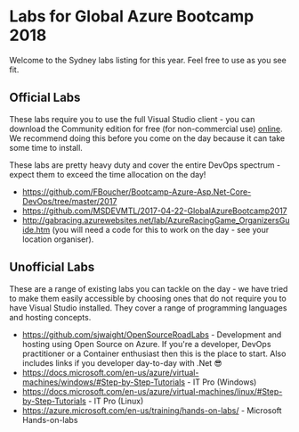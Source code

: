 # Labs for Global Azure Bootcamp 2018

Welcome to the Sydney labs listing for this year. Feel free to use as you see fit.

## Official Labs

These labs require you to use the full Visual Studio client - you can download the Community edition for free (for non-commercial use) [online](https://www.visualstudio.com/downloads/). We recommend doing this before you come on the day because it can take some time to install.

These labs are pretty heavy duty and cover the entire DevOps spectrum - expect them to exceed the time allocation on the day!

- https://github.com/FBoucher/Bootcamp-Azure-Asp.Net-Core-DevOps/tree/master/2017
- https://github.com/MSDEVMTL/2017-04-22-GlobalAzureBootcamp2017
- http://gabracing.azurewebsites.net/lab/AzureRacingGame_OrganizersGuide.htm (you will need a code for this to work on the day - see your location organiser).

## Unofficial Labs

These are a range of existing labs you can tackle on the day - we have tried to make them easily accessible by choosing ones that do not require you to have Visual Studio installed. They cover a range of programming languages and hosting concepts.

- https://github.com/sjwaight/OpenSourceRoadLabs - Development and hosting using Open Source on Azure. If you're a developer, DevOps practitioner or a Container enthusiast then this is the place to start. Also includes links if you developer day-to-day with .Net :sunglasses:
- https://docs.microsoft.com/en-us/azure/virtual-machines/windows/#Step-by-Step-Tutorials - IT Pro (Windows)
- https://docs.microsoft.com/en-us/azure/virtual-machines/linux/#Step-by-Step-Tutorials - IT Pro (Linux)
- https://azure.microsoft.com/en-us/training/hands-on-labs/ - Microsoft Hands-on-labs
